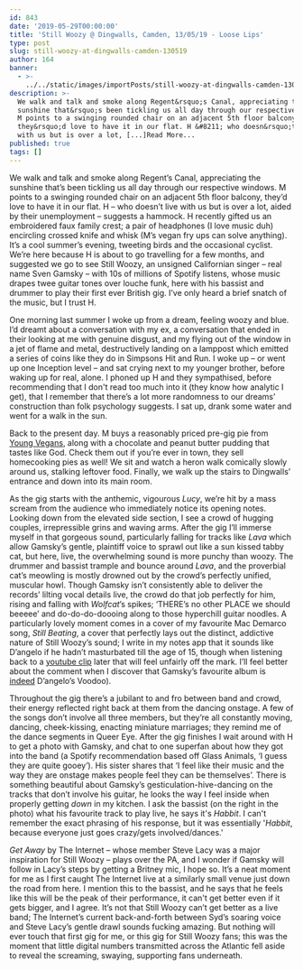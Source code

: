 ```yaml
---
id: 843
date: '2019-05-29T00:00:00'
title: 'Still Woozy @ Dingwalls, Camden, 13/05/19 - Loose Lips'
type: post
slug: still-woozy-at-dingwalls-camden-130519
author: 164
banner:
  - >-
    ../../static/images/importPosts/still-woozy-at-dingwalls-camden-130519/image843.jpeg
description: >-
  We walk and talk and smoke along Regent&rsquo;s Canal, appreciating the
  sunshine that&rsquo;s been tickling us all day through our respective windows.
  M points to a swinging rounded chair on an adjacent 5th floor balcony,
  they&rsquo;d love to have it in our flat. H &#8211; who doesn&rsquo;t live
  with us but is over a lot, [...]Read More...
published: true
tags: []
---
```

We walk and talk and smoke along Regent’s Canal, appreciating the sunshine that’s been tickling us all day through our respective windows. M points to a swinging rounded chair on an adjacent 5th floor balcony, they’d love to have it in our flat. H – who doesn’t live with us but is over a lot, aided by their unemployment – suggests a hammock. H recently gifted us an embroidered faux family crest; a pair of headphones (I love music duh) encircling crossed knife and whisk (M’s vegan fry ups can solve anything). It’s a cool summer’s evening, tweeting birds and the occasional cyclist. We’re here because H is about to go travelling for a few months, and suggested we go to see Still Woozy, an unsigned Californian singer – real name Sven Gamsky – with 10s of millions of Spotify listens, whose music drapes twee guitar tones over louche funk, here with his bassist and drummer to play their first ever British gig. I’ve only heard a brief snatch of the music, but I trust H.

One morning last summer I woke up from a dream, feeling woozy and blue. I’d dreamt about a conversation with my ex, a conversation that ended in their looking at me with genuine disgust, and my flying out of the window in a jet of flame and metal, destructively landing on a lamppost which emitted a series of coins like they do in Simpsons Hit and Run. I woke up – or went up one Inception level – and sat crying next to my younger brother, before waking up for real, alone. I phoned up H and they sympathised, before recommending that I don't read too much into it (they know how analytic I get), that I remember that there’s a lot more randomness to our dreams’ construction than folk psychology suggests. I sat up, drank some water and went for a walk in the sun.

Back to the present day. M buys a reasonably priced pre-gig pie from [Young Vegans](https://www.google.com/maps/place/Young+Vegans+Pie+Shop/@51.5413211,-0.1467597,15z/data=!4m2!3m1!1s0x0:0xfd824b8d2d2e2b03?sa=X&ved=2ahUKEwiMu8bY6bbiAhVYUhUIHWXDD8cQ_BIwDHoECAoQCA), along with a chocolate and peanut butter pudding that tastes like God. Check them out if you’re ever in town, they sell homecooking pies as well! We sit and watch a heron walk comically slowly around us, stalking leftover food. Finally, we walk up the stairs to Dingwalls’ entrance and down into its main room.

As the gig starts with the anthemic, vigourous _Lucy_, we’re hit by a mass scream from the audience who immediately notice its opening notes. Looking down from the elevated side section, I see a crowd of hugging couples, irrepressible grins and waving arms. After the gig I’ll immerse myself in that gorgeous sound, particularly falling for tracks like _Lava_ which allow Gamsky’s gentle, plaintiff voice to sprawl out like a sun kissed tabby cat, but here, live, the overwhelming sound is more punchy than woozy. The drummer and bassist trample and bounce around _Lava_, and the proverbial cat’s meowling is mostly drowned out by the crowd’s perfectly unified, muscular howl. Though Gamsky isn’t consistently able to deliver the records’ lilting vocal details live, the crowd do that job perfectly for him, rising and falling with _Wolfcat_’s spikes; ‘THERE’s no other PLACE we should beeeee’ and do-do-do-doooing along to those hyperchill guitar noodles. A particularly lovely moment comes in a cover of my favourite Mac Demarco song, _Still Beating_, a cover that perfectly lays out the distinct, addictive nature of Still Woozy’s sound; I write in my notes app that it sounds like D’angelo if he hadn’t masturbated till the age of 15, though when listening back to a [youtube clip](https://www.youtube.com/watch?v=NNUbz6JTTOc) later that will feel unfairly off the mark. I’ll feel better about the comment when I discover that Gamsky’s favourite album is [indeed](https://www.youtube.com/watch?v=LMSbsp3Gdt0) D’angelo’s Voodoo).

Throughout the gig there’s a jubilant to and fro between band and crowd, their energy reflected right back at them from the dancing onstage. A few of the songs don’t involve all three members, but they’re all constantly moving, dancing, cheek-kissing, enacting miniature marriages; they remind me of the dance segments in Queer Eye. After the gig finishes I wait around with H to get a photo with Gamsky, and chat to one superfan about how they got into the band (a Spotify recommendation based off Glass Animals, ‘I guess they are quite gooey’). His sister shares that ‘I feel like their music and the way they are onstage makes people feel they can be themselves’. There is something beautiful about Gamsky’s gesticulation-hive-dancing on the tracks that don’t involve his guitar, he looks the way I feel inside when properly getting _down_ in my kitchen. I ask the bassist (on the right in the photo) what his favourite track to play live, he says it's _Habbit_. I can't remember the exact phrasing of his response, but it was essentially '_Habbit_, because everyone just goes crazy/gets involved/dances.' 

_Get Away_ by The Internet – whose member Steve Lacy was a major inspiration for Still Woozy – plays over the PA, and I wonder if Gamsky will follow in Lacy’s steps by getting a Britney mic, I hope so. It’s a neat moment for me as I first caught The Internet live at a similarly small venue just down the road from here. I mention this to the bassist, and he says that he feels like this will be the peak of their performance, it can't get better even if it gets bigger, and I agree. It’s not that Still Woozy can’t get better as a live band; The Internet’s current back-and-forth between Syd’s soaring voice and Steve Lacy’s gentle drawl sounds fucking amazing. But nothing will ever touch that first gig for me, or this gig for Still Woozy fans; this was the moment that little digital numbers transmitted across the Atlantic fell aside to reveal the screaming, swaying, supporting fans underneath.